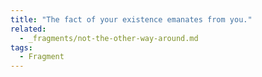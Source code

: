 ```yaml
---
title: "The fact of your existence emanates from you."
related:
  - _fragments/not-the-other-way-around.md
tags:
  - Fragment
---
```

